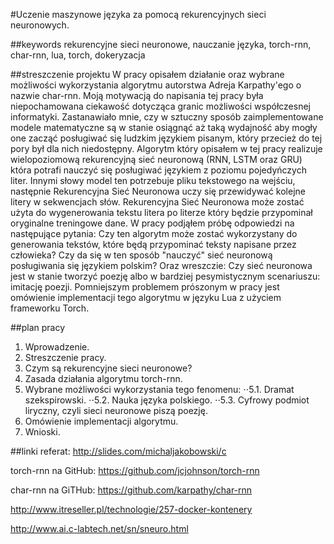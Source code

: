 #Uczenie maszynowe języka za pomocą rekurencyjnych sieci neuronowych.

##keywords
rekurencyjne sieci neuronowe, nauczanie języka, torch-rnn, char-rnn, lua, torch, dokeryzacja

##streszczenie projektu
W pracy opisałem działanie oraz wybrane możliwości wykorzystania algorytmu autorstwa Adreja Karpathy'ego o nazwie char-rnn. Moją motywacją do napisania tej pracy była niepochamowana ciekawość dotycząca granic możliwości współczesnej informatyki. Zastanawiało mnie, czy w sztuczny sposób zaimplementowane modele matematyczne są w stanie osiągnąć aż taką wydajność aby mogły one zacząć posługiwać się ludzkim językiem pisanym, który przecież do tej pory był dla nich niedostępny. Algorytm który opisałem w tej pracy realizuje wielopoziomową rekurencyjną sieć neuronową (RNN, LSTM oraz GRU) która potrafi nauczyć się posługiwać językiem z poziomu pojedyńczych liter. Innymi słowy model ten potrzebuje pliku tekstowego na wejściu, następnie Rekurencyjna Sieć Neuronowa uczy się przewidywać kolejne litery w sekwencjach słów. Rekurencyjna Sieć Neuronowa może zostać użyta do wygenerowania tekstu litera po literze który będzie przypominał oryginalne treningowe dane. W pracy podjąłem próbę odpowiedzi na następujące pytania: Czy ten algorytm może zostać wykorzystany do generowania tekstów, które będą przypominać teksty napisane przez człowieka? Czy da się w ten sposób "nauczyć" sieć neuronową posługiwania się językiem polskim? Oraz wreszczie: Czy sieć neuronowa jest w stanie tworzyć poezję albo w bardziej pesymistycznym scenariuszu: imitację poezji. Pomniejszym problemem prószonym w pracy jest omówienie implementacji tego algorytmu w języku Lua z użyciem frameworku Torch. 

##plan pracy
1. Wprowadzenie.
2. Streszczenie pracy.
3. Czym są rekurencyjne sieci neuronowe?
4. Zasada działania algorytmu torch-rnn.
5. Wybrane możliwości wykorzystania tego fenomenu:
⋅⋅5.1. Dramat szekspirowski.
⋅⋅5.2. Nauka języka polskiego.
⋅⋅5.3. Cyfrowy podmiot liryczny, czyli sieci neuronowe piszą poezję.
6. Omówienie implementacji algorytmu.
7. Wnioski.


##linki
referat: http://slides.com/michaljakobowski/c

torch-rnn na GitHub: https://github.com/jcjohnson/torch-rnn

char-rnn na GiTHub: https://github.com/karpathy/char-rnn

http://www.itreseller.pl/technologie/257-docker-kontenery

http://www.ai.c-labtech.net/sn/sneuro.html
